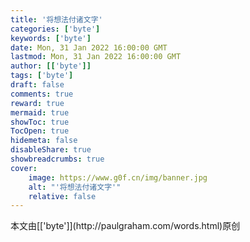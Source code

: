 ```yaml
---
title: '将想法付诸文字'
categories: ['byte']
keywords: ['byte']
date: Mon, 31 Jan 2022 16:00:00 GMT
lastmod: Mon, 31 Jan 2022 16:00:00 GMT
author: [['byte']]
tags: ['byte']
draft: false 
comments: true
reward: true 
mermaid: true 
showToc: true 
TocOpen: true 
hidemeta: false 
disableShare: true 
showbreadcrumbs: true 
cover:
    image: https://www.g0f.cn/img/banner.jpg
    alt: "'将想法付诸文字'"
    relative: false
---
```


<div>

</div>

<div>
本文由[['byte']](http://paulgraham.com/words.html)原创
</div>

